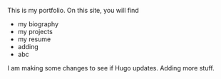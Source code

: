 This is my portfolio.
On this site, you will find

* my biography
* my projects
* my resume
* adding
* abc

I am making some changes to see if Hugo updates. 
Adding more stuff.
